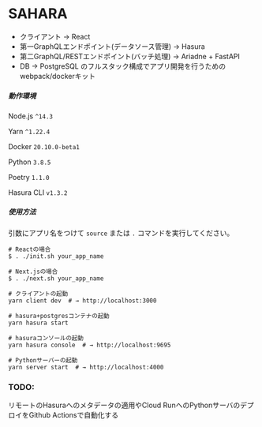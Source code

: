 # SAHARA

- クライアント → React
- 第一GraphQLエンドポイント(データソース管理) → Hasura
- 第二GraphQL/RESTエンドポイント(バッチ処理) → Ariadne + FastAPI
- DB → PostgreSQL
のフルスタック構成でアプリ開発を行うためのwebpack/dockerキット

##### 動作環境  
Node.js `^14.3`  

Yarn `^1.22.4`

Docker `20.10.0-beta1`

Python `3.8.5`

Poetry `1.1.0`

Hasura CLI `v1.3.2`

##### 使用方法  
引数にアプリ名をつけて `source` または `.` コマンドを実行してください。


```
# Reactの場合
$ . ./init.sh your_app_name

# Next.jsの場合
$ . ./next.sh your_app_name
```

```
# クライアントの起動
yarn client dev  # → http://localhost:3000

# hasura+postgresコンテナの起動
yarn hasura start

# hasuraコンソールの起動
yarn hasura console  # → http://localhost:9695

# Pythonサーバーの起動
yarn server start  # → http://localhost:4000

```

### TODO: 

リモートのHasuraへのメタデータの適用やCloud RunへのPythonサーバのデプロイをGithub Actionsで自動化する
